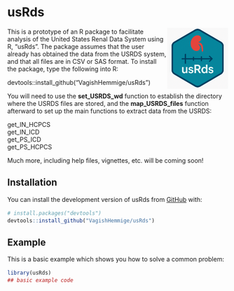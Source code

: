 
<!-- README.md is generated from README.Rmd. Please edit that file -->

# usRds

<!-- badges: start -->
<!-- badges: end -->

<img src="man/figures/logo.png" align="right" height="139" />

This is a prototype of an R package to facilitate analysis of the United
States Renal Data System using R, “usRds”. The package assumes that the
user already has obtained the data from the USRDS system, and that all
files are in CSV or SAS format. To install the package, type the
following into R:

devtools::install_github(“VagishHemmige/usRds”)

You will need to use the **set_USRDS_wd** function to establish the
directory where the USRDS files are stored, and the **map_USRDS_files**
function afterward to set up the main functions to extract data from the
USRDS:

get_IN_HCPCS  
get_IN_ICD  
get_PS_ICD  
get_PS_HCPCS

Much more, including help files, vignettes, etc. will be coming soon!

## Installation

You can install the development version of usRds from
[GitHub](https://github.com/) with:

``` r
# install.packages("devtools")
devtools::install_github("VagishHemmige/usRds")
```

## Example

This is a basic example which shows you how to solve a common problem:

``` r
library(usRds)
## basic example code
```
